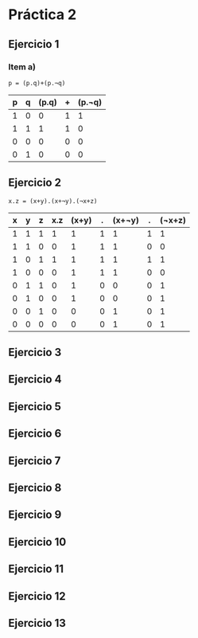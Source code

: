 # Práctica 2

## Ejercicio 1

### Item a)

```
p = (p.q)+(p.¬q)
```

| p | q | (p.q) | + | (p.¬q) |
|---|---|-------|---|--------|
| 1 | 0 |   0   | 1 |   1    |
| 1 | 1 |   1   | 1 |   0    |
| 0 | 0 |   0   | 0 |   0    |
| 0 | 1 |   0   | 0 |   0    |

## Ejercicio 2

```
x.z = (x+y).(x+¬y).(¬x+z)
```

| x | y | z | x.z | (x+y) | . | (x+¬y) | . | (¬x+z) |
|---|---|---|-----|-------|---|--------|---|--------|
| 1 | 1 | 1 |  1  |   1   | 1 |   1    | 1 |    1   |
| 1 | 1 | 0 |  0  |   1   | 1 |   1    | 0 |    0   |
| 1 | 0 | 1 |  1  |   1   | 1 |   1    | 1 |    1   |
| 1 | 0 | 0 |  0  |   1   | 1 |   1    | 0 |    0   |
| 0 | 1 | 1 |  0  |   1   | 0 |   0    | 0 |    1   |
| 0 | 1 | 0 |  0  |   1   | 0 |   0    | 0 |    1   |
| 0 | 0 | 1 |  0  |   0   | 0 |   1    | 0 |    1   |
| 0 | 0 | 0 |  0  |   0   | 0 |   1    | 0 |    1   |

## Ejercicio 3
## Ejercicio 4
## Ejercicio 5
## Ejercicio 6
## Ejercicio 7
## Ejercicio 8
## Ejercicio 9
## Ejercicio 10
## Ejercicio 11
## Ejercicio 12
## Ejercicio 13
